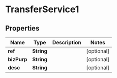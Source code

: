 

# TransferService1

## Properties

Name | Type | Description | Notes
------------ | ------------- | ------------- | -------------
**ref** | **String** |  |  [optional]
**bizPurp** | **String** |  |  [optional]
**desc** | **String** |  |  [optional]



